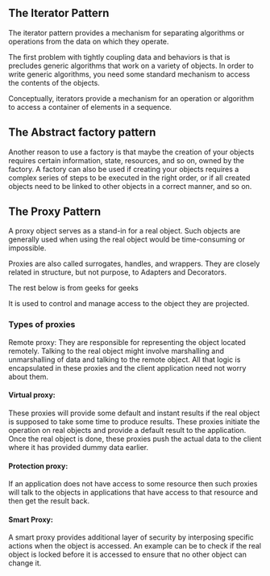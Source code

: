## The Iterator Pattern

The iterator pattern provides a mechanism for separating algorithms or operations from the data on which they operate. 

The first problem with tightly coupling data and behaviors is that is precludes generic algorithms that work on a variety of objects. In order to write generic algorithms, you need some standard mechanism to access the contents of the objects. 

Conceptually, iterators provide a mechanism for an operation or algorithm to access a container of elements in a sequence. 

## The Abstract factory pattern

Another reason to use a factory is that maybe the creation of your objects requires certain information, state, resources, and so on, owned by the factory. A factory can also be used if creating your objects requires a complex series of steps to be executed in the right order, or if all created objects need to be linked to other objects in a correct manner, and so on.

## The Proxy Pattern

A proxy object serves as a stand-in for a real object. Such objects are generally used when using the real object would be time-consuming or impossible. 

Proxies are also called surrogates, handles, and wrappers. They are closely related in structure, but not purpose, to Adapters and Decorators. 

The rest below is from geeks for geeks

It is used to control and manage access to the object they are projected. 

### Types of proxies

Remote proxy:
They are responsible for representing the object located remotely. Talking to the real object might involve marshalling and unmarshalling of data and talking to the remote object. All that logic is encapsulated in these proxies and the client application need not worry about them.

#### Virtual proxy:

These proxies will provide some default and instant results if the real object is supposed to take some time to produce results. These proxies initiate the operation on real objects and provide a default result to the application. Once the real object is done, these proxies push the actual data to the client where it has provided dummy data earlier.

#### Protection proxy:

If an application does not have access to some resource then such proxies will talk to the objects in applications that have access to that resource and then get the result back.

#### Smart Proxy:

A smart proxy provides additional layer of security by interposing specific actions when the object is accessed. An example can be to check if the real object is locked before it is accessed to ensure that no other object can change it.